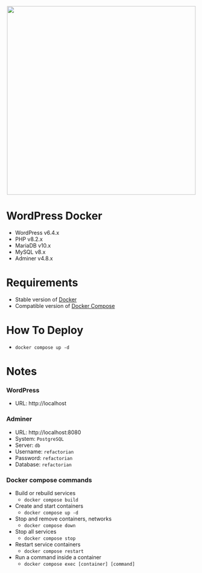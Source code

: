 <p align="center"><img src="https://s.w.org/style/images/about/WordPress-logotype-wordmark.png" width="500"></p>

# WordPress Docker
- WordPress v6.4.x
- PHP v8.2.x
- MariaDB v10.x
- MySQL v8.x
- Adminer v4.8.x

# Requirements
- Stable version of [Docker](https://docs.docker.com/engine/install/)
- Compatible version of [Docker Compose](https://docs.docker.com/compose/install/#install-compose)

# How To Deploy
- `docker compose up -d`

# Notes

### WordPress
- URL: http://localhost

### Adminer
- URL: http://localhost:8080
- System: `PostgreSQL`
- Server: `db`
- Username: `refactorian`
- Password: `refactorian`
- Database: `refactorian`

### Docker compose commands
- Build or rebuild services
    - `docker compose build`
- Create and start containers
    - `docker compose up -d`
- Stop and remove containers, networks
    - `docker compose down`
- Stop all services
    - `docker compose stop`
- Restart service containers
    - `docker compose restart`
- Run a command inside a container
    - `docker compose exec [container] [command]`
